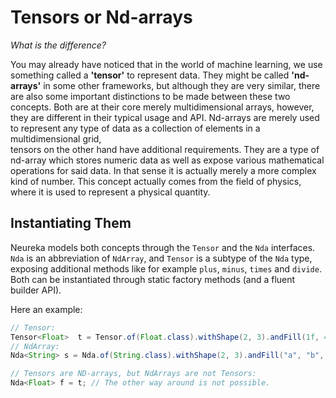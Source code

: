 
# Tensors or Nd-arrays #

*What is the difference?*

You may already have noticed that in the world of machine learning, 
we use something called a **'tensor'** to represent data.
They might be called **'nd-arrays'** in some other frameworks,
but although they are very similar, 
there are also some important distinctions to be made between these two concepts.
Both are at their core merely multidimensional arrays, however,
they are different in their typical usage and API.
Nd-arrays are merely used to represent any type of data as a 
collection of elements in a multidimensional grid,  
tensors on the other hand have additional requirements.
They are a type of nd-array which stores numeric data 
as well as expose various mathematical operations for said data.
In that sense it is actually merely a more complex kind of number.
This concept actually comes from the field of physics, 
where it is used to represent a physical quantity.

## Instantiating Them ##

Neureka models both concepts through the `Tensor` and the `Nda` interfaces.
`Nda` is an abbreviation of `NdArray`, and `Tensor` is
a subtype of the `Nda` type, exposing additional methods
like for example `plus`, `minus`, `times` and `divide`.
Both can be instantiated through static factory methods (and a fluent builder API).

Here an example:
````java
// Tensor:
Tensor<Float>  t = Tensor.of(Float.class).withShape(2, 3).andFill(1f, 4f, -2f);
// NdArray:
Nda<String> s = Nda.of(String.class).withShape(2, 3).andFill("a", "b", "c");

// Tensors are ND-arrays, but NdArrays are not Tensors:
Nda<Float> f = t; // The other way around is not possible.
````


